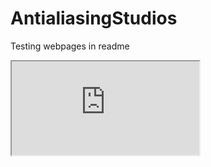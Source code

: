 # AntialiasingStudios
Testing webpages in readme
<iframe src="https://antialiasing.netlify.app/" title="Dynamic README"></iframe>
